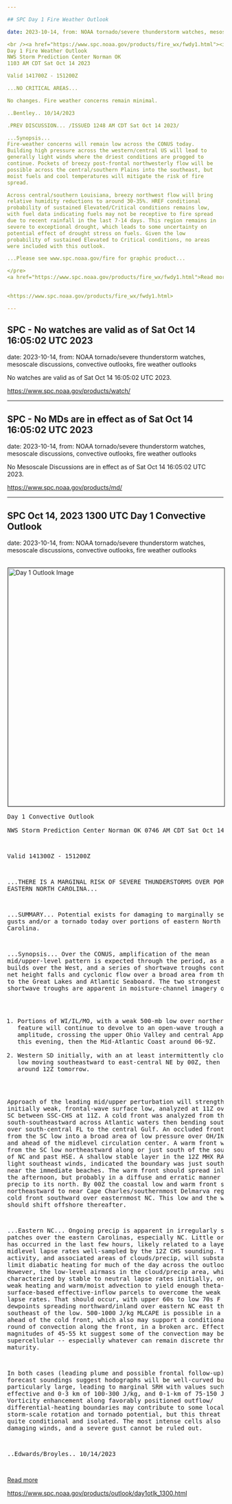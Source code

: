 ```yaml
---

## SPC Day 1 Fire Weather Outlook

date: 2023-10-14, from: NOAA tornado/severe thunderstorm watches, mesoscale discussions, convective outlooks, fire weather outlooks

<br /><a href="https://www.spc.noaa.gov/products/fire_wx/fwdy1.html"><img src="https://www.spc.noaa.gov/products/fire_wx/day1fireotlk.gif" border="1" alt="Day 1 Fire Weather Outlook Image" hspace="1" vspace="1" width="815" height="555" align="center" /></a><pre>
Day 1 Fire Weather Outlook  
NWS Storm Prediction Center Norman OK
1103 AM CDT Sat Oct 14 2023

Valid 141700Z - 151200Z

...NO CRITICAL AREAS...

No changes. Fire weather concerns remain minimal.

..Bentley.. 10/14/2023

.PREV DISCUSSION... /ISSUED 1248 AM CDT Sat Oct 14 2023/

...Synopsis...
Fire-weather concerns will remain low across the CONUS today.
Building high pressure across the western/central US will lead to
generally light winds where the driest conditions are progged to
continue. Pockets of breezy post-frontal northwesterly flow will be
possible across the central/southern Plains into the southeast, but
moist fuels and cool temperatures will mitigate the risk of fire
spread.

Across central/southern Louisiana, breezy northwest flow will bring
relative humidity reductions to around 30-35%. HREF conditional
probability of sustained Elevated/Critical conditions remains low,
with fuel data indicating fuels may not be receptive to fire spread
due to recent rainfall in the last 7-14 days. This region remains in
severe to exceptional drought, which leads to some uncertainty on
potential effect of drought stress on fuels. Given the low
probability of sustained Elevated to Critical conditions, no areas
were included with this outlook.

...Please see www.spc.noaa.gov/fire for graphic product...

</pre>
<a href="https://www.spc.noaa.gov/products/fire_wx/fwdy1.html">Read more</a>
 

<https://www.spc.noaa.gov/products/fire_wx/fwdy1.html>

---
```


## SPC - No watches are valid as of Sat Oct 14 16:05:02 UTC 2023

date: 2023-10-14, from: NOAA tornado/severe thunderstorm watches, mesoscale discussions, convective outlooks, fire weather outlooks

No watches are valid as of Sat Oct 14 16:05:02 UTC 2023. 

<https://www.spc.noaa.gov/products/watch/>

---

## SPC - No MDs are in effect as of Sat Oct 14 16:05:02 UTC 2023

date: 2023-10-14, from: NOAA tornado/severe thunderstorm watches, mesoscale discussions, convective outlooks, fire weather outlooks

No Mesoscale Discussions are in effect as of Sat Oct 14 16:05:02 UTC 2023. 

<https://www.spc.noaa.gov/products/md/>

---

## SPC Oct 14, 2023 1300 UTC Day 1 Convective Outlook

date: 2023-10-14, from: NOAA tornado/severe thunderstorm watches, mesoscale discussions, convective outlooks, fire weather outlooks

<br /><a href="https://www.spc.noaa.gov/products/outlook/day1otlk.html"><img src="https://www.spc.noaa.gov/products/outlook/day1otlk.gif" border="1" alt="Day 1 Outlook Image" hspace="1" vspace="1" width="815" height="555" align="center" /></a><pre>
Day 1 Convective Outlook  
NWS Storm Prediction Center Norman OK
0746 AM CDT Sat Oct 14 2023

Valid 141300Z - 151200Z

...THERE IS A MARGINAL RISK OF SEVERE THUNDERSTORMS OVER PORTIONS OF
EASTERN NORTH CAROLINA...

...SUMMARY...
Potential exists for damaging to marginally severe gusts and/or a
tornado today over portions of eastern North Carolina.

...Synopsis...
Over the CONUS, amplification of the mean mid/upper-level pattern is
expected through the period, as a ridge builds over the West, and a
series of shortwave troughs contributes to net height falls and
cyclonic flow over a broad area from the Gulf Coast to the Great
Lakes and Atlantic Seaboard.  The two strongest of those shortwave
troughs are apparent in moisture-channel imagery over:
1.  Portions of WI/IL/MO, with a weak 500-mb low over northern IL. 
This feature will continue to devolve to an open-wave trough and
lose amplitude, crossing the upper Ohio Valley and central
Appalachians early this evening, then the Mid-Atlantic Coast around
06-9Z.
2.  Western SD initially, with an at least intermittently closed
500-mb low moving southeastward to east-central NE by 00Z, then
southwestern MO around 12Z tomorrow.

Approach of the leading mid/upper perturbation will strengthen an
initially weak, frontal-wave surface low, analyzed at 11Z over
eastern SC between SSC-CHS at 11Z.  A cold front was analyzed from
that low south-southeastward across Atlantic waters then bending
southwestward over south-central FL to the central Gulf.  An
occluded front extended from the SC low into a broad area of low
pressure over OH/IN/IL, under and ahead of the midlevel circulation
center.  A warm front was drawn from the SC low northeastward along
or just south of the southern coast of NC and past HSE.  A shallow
stable layer in the 12Z MHX RAOB, with light southeast winds,
indicated the boundary was just south of there, near the immediate
beaches.  The warm front should spread inland through the afternoon,
but probably in a diffuse and erratic manner because of precip to
its north.  By 00Z the coastal low and warm front should move
northeastward to near Cape Charles/southernmost Delmarva region,
with cold front southward over easternmost NC.  This low and the
warm front should shift offshore thereafter. 

...Eastern NC...
Ongoing precip is apparent in irregularly sized patches over the
eastern Carolinas, especially NC.  Little or no thunder has occurred
in the last few hours, likely related to a layer of poor midlevel
lapse rates well-sampled by the 12Z CHS sounding.  This activity,
and associated areas of clouds/precip, will substantially limit
diabatic heating for much of the day across the outlook area.
However, the low-level airmass in the cloud/precip area, while
characterized by stable to neutral lapse rates initially, only needs
weak heating and warm/moist advection to yield enough theta-e for
surface-based effective-inflow parcels to overcome the weak midlevel
lapse rates.  That should occur, with upper 60s to low 70s F surface
dewpoints spreading northward/inland over eastern NC east through
southeast of the low.  500-1000 J/kg MLCAPE is possible in a narrow
plume ahead of the cold front, which also may support a conditional
second round of convection along the front, in a broken arc. 
Effective-shear magnitudes of 45-55 kt suggest some of the
convection may become supercellular -- especially whatever can
remain discrete through maturity.

In both cases (leading plume and possible frontal follow-up),
forecast soundings suggest hodographs will be well-curved but not
particularly large, leading to marginal SRH with values such as: 
effective and 0-3 km of 100-300 J/kg, and 0-1-km of 75-150 J/kg. 
Vorticity enhancement along favorably positioned outflow/
differential-heating boundaries may contribute to some local maxima
in storm-scale rotation and tornado potential, but this threat
appears quite conditional and isolated.  The most intense cells also
may produce damaging winds, and a severe gust cannot be ruled out.

..Edwards/Broyles.. 10/14/2023

</pre>
<a href="https://www.spc.noaa.gov/products/outlook/day1otlk.html">Read more</a>
 

<https://www.spc.noaa.gov/products/outlook/day1otlk_1300.html>

